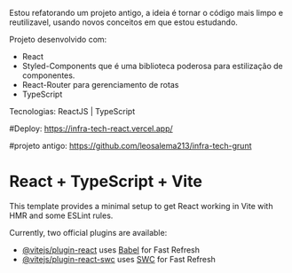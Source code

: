 Estou refatorando um projeto antigo, a ideia é tornar o código mais limpo e reutilizavel, usando novos conceitos em que estou estudando.

Projeto desenvolvido com: 
  - React
  - Styled-Components que é uma biblioteca poderosa para estilização de componentes.
  - React-Router para gerenciamento de rotas
  - TypeScript

Tecnologias: ReactJS | TypeScript


#Deploy: https://infra-tech-react.vercel.app/


#projeto antigo:  https://github.com/leosalema213/infra-tech-grunt



# React + TypeScript + Vite

This template provides a minimal setup to get React working in Vite with HMR and some ESLint rules.

Currently, two official plugins are available:

- [@vitejs/plugin-react](https://github.com/vitejs/vite-plugin-react/blob/main/packages/plugin-react/README.md) uses [Babel](https://babeljs.io/) for Fast Refresh
- [@vitejs/plugin-react-swc](https://github.com/vitejs/vite-plugin-react-swc) uses [SWC](https://swc.rs/) for Fast Refresh

